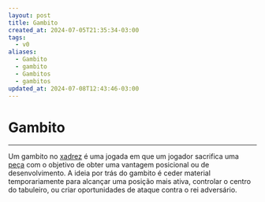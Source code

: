 ```yaml
---
layout: post
title: Gambito
created_at: 2024-07-05T21:35:34-03:00
tags:
  - v0
aliases:
  - Gambito
  - gambito
  - Gambitos
  - gambitos
updated_at: 2024-07-08T12:43:46-03:00
---
```

# Gambito
----

Um gambito no [xadrez](api/2024/07/2024-07-06-Xadrez.md) é uma jogada em que um jogador sacrifica uma [peça](_insight/2024/07/2024-07-06-Pecas_de_xadrez.md) com o objetivo de obter uma vantagem posicional ou de desenvolvimento. A ideia por trás do gambito é ceder material temporariamente para alcançar uma posição mais ativa, controlar o centro do tabuleiro, ou criar oportunidades de ataque contra o rei adversário.
